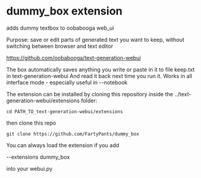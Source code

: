# dummy_box extension
adds dummy textbox to oobabooga web_ui

Purpose: save or edit parts of generated text you want to keep, without switching between browser and text editor

https://github.com/oobabooga/text-generation-webui

The box automatically saves anything you write or paste in it to file keep.txt in text-generation-webui
And read it back next time you run it. Works in all interface mode - especially useful in --notebook 

The extension can be installed by cloning this repository inside the ../text-generation-webui/extensions folder:

```
cd PATH_TO_text-generation-webui/extensions
```
then clone this repo
```
git clone https://github.com/FartyPants/dummy_box
```

You can always load the extension if you add

 --extensions dummy_box
 
 into your webui.py
